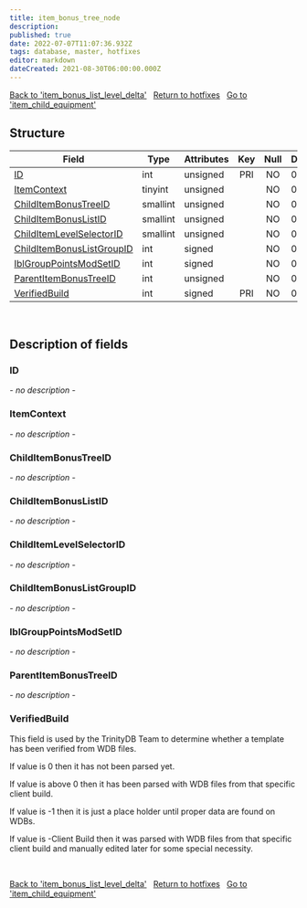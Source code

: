 ```yaml
---
title: item_bonus_tree_node
description: 
published: true
date: 2022-07-07T11:07:36.932Z
tags: database, master, hotfixes
editor: markdown
dateCreated: 2021-08-30T06:00:00.000Z
---
```


<a href="https://trinitycore.info/en/database/master/hotfixes/item_bonus_list_level_delta" class="mt-5 v-btn v-btn--depressed v-btn--flat v-btn--outlined theme--light v-size--default darkblue--text text--lighten-3"><span class="v-btn__content"><i aria-hidden="true" class="v-icon notranslate v-icon--left mdi mdi-arrow-left theme--light"></i><span>Back to 'item_bonus_list_level_delta'</span></span></a>&nbsp;&nbsp;&nbsp;<a href="https://trinitycore.info/en/database/master/hotfixes/home" class="mt-5 v-btn v-btn--depressed v-btn--flat v-btn--outlined theme--light v-size--default darkblue--text text--lighten-3"><span class="v-btn__content"><i aria-hidden="true" class="v-icon notranslate v-icon--left mdi mdi-home-outline theme--light"></i><span>Return to hotfixes</span></span></a>&nbsp;&nbsp;&nbsp;<a href="https://trinitycore.info/en/database/master/hotfixes/item_child_equipment" class="mt-5 v-btn v-btn--depressed v-btn--flat v-btn--outlined theme--light v-size--default darkblue--text text--lighten-3"><span class="v-btn__content"><span>Go to 'item_child_equipment'</span><i aria-hidden="true" class="v-icon notranslate v-icon--right mdi mdi-arrow-right theme--light"></i></span></a>

## Structure

| Field | Type | Attributes | Key | Null | Default | Extra | Comment |
| --- | --- | --- | :---: | :---: | --- | --- | --- |
| [ID](#id) | int | unsigned | PRI | NO | 0 |  |  |
| [ItemContext](#itemcontext) | tinyint | unsigned |  | NO | 0 |  |  |
| [ChildItemBonusTreeID](#childitembonustreeid) | smallint | unsigned |  | NO | 0 |  |  |
| [ChildItemBonusListID](#childitembonuslistid) | smallint | unsigned |  | NO | 0 |  |  |
| [ChildItemLevelSelectorID](#childitemlevelselectorid) | smallint | unsigned |  | NO | 0 |  |  |
| [ChildItemBonusListGroupID](#childitembonuslistgroupid) | int | signed |  | NO | 0 |  |  |
| [IblGroupPointsModSetID](#iblgrouppointsmodsetid) | int | signed |  | NO | 0 |  |  |
| [ParentItemBonusTreeID](#parentitembonustreeid) | int | unsigned |  | NO | 0 |  |  |
| [VerifiedBuild](#verifiedbuild) | int | signed | PRI | NO | 0 |  |  |
&nbsp;
## Description of fields

### ID
*- no description -*
&nbsp;

### ItemContext
*- no description -*
&nbsp;

### ChildItemBonusTreeID
*- no description -*
&nbsp;

### ChildItemBonusListID
*- no description -*
&nbsp;

### ChildItemLevelSelectorID
*- no description -*
&nbsp;

### ChildItemBonusListGroupID
*- no description -*
&nbsp;

### IblGroupPointsModSetID
*- no description -*
&nbsp;

### ParentItemBonusTreeID
*- no description -*
&nbsp;

### VerifiedBuild
This field is used by the TrinityDB Team to determine whether a template has been verified from WDB files.

If value is 0 then it has not been parsed yet.

If value is above 0 then it has been parsed with WDB files from that specific client build.

If value is -1 then it is just a place holder until proper data are found on WDBs.

If value is -Client Build then it was parsed with WDB files from that specific client build and manually edited later for some special necessity.

&nbsp;

<a href="https://trinitycore.info/en/database/master/hotfixes/item_bonus_list_level_delta" class="mt-5 v-btn v-btn--depressed v-btn--flat v-btn--outlined theme--light v-size--default darkblue--text text--lighten-3"><span class="v-btn__content"><i aria-hidden="true" class="v-icon notranslate v-icon--left mdi mdi-arrow-left theme--light"></i><span>Back to 'item_bonus_list_level_delta'</span></span></a>&nbsp;&nbsp;&nbsp;<a href="https://trinitycore.info/en/database/master/hotfixes/home" class="mt-5 v-btn v-btn--depressed v-btn--flat v-btn--outlined theme--light v-size--default darkblue--text text--lighten-3"><span class="v-btn__content"><i aria-hidden="true" class="v-icon notranslate v-icon--left mdi mdi-home-outline theme--light"></i><span>Return to hotfixes</span></span></a>&nbsp;&nbsp;&nbsp;<a href="https://trinitycore.info/en/database/master/hotfixes/item_child_equipment" class="mt-5 v-btn v-btn--depressed v-btn--flat v-btn--outlined theme--light v-size--default darkblue--text text--lighten-3"><span class="v-btn__content"><span>Go to 'item_child_equipment'</span><i aria-hidden="true" class="v-icon notranslate v-icon--right mdi mdi-arrow-right theme--light"></i></span></a>
